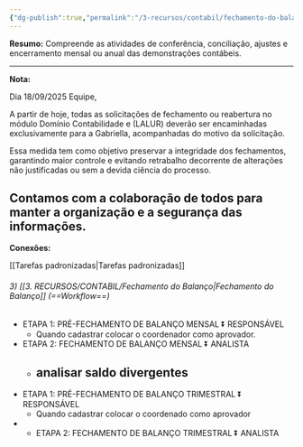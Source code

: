 ```yaml
---
{"dg-publish":true,"permalink":"/3-recursos/contabil/fechamento-do-balanco/","dgPassFrontmatter":true,"created":"2025-06-16T11:48:14.105-03:00","updated":"2025-09-18T11:12:03.832-03:00"}
---
```



**Resumo:** 
Compreende as atividades de conferência, conciliação, ajustes e encerramento mensal ou anual das demonstrações contábeis.

---

**Nota:**

Dia 18/09/2025
Equipe,

A partir de hoje, todas as solicitações de fechamento ou reabertura no módulo Domínio Contabilidade e (LALUR) deverão ser encaminhadas exclusivamente para a Gabriella, acompanhadas do motivo da solicitação.

Essa medida tem como objetivo preservar a integridade dos fechamentos, garantindo maior controle e evitando retrabalho decorrente de alterações não justificadas ou sem a devida ciência do processo.

Contamos com a colaboração de todos para manter a organização e a segurança das informações.
---

**Conexões:**

[[Tarefas padronizadas\|Tarefas padronizadas]]

###### 3) [[3. RECURSOS/CONTABIL/Fechamento do Balanço\|Fechamento do Balanço]]  (==Workflow==)

- ETAPA 1: PRÉ-FECHAMENTO DE BALANÇO MENSAL ⏬ RESPONSÁVEL
  - Quando cadastrar colocar  o coordenador como aprovador.
- ETAPA 2: FECHAMENTO DE BALANÇO MENSAL ⏬ ANALISTA
  - analisar saldo divergentes
    -
- ETAPA 1: PRÉ-FECHAMENTO DE BALANÇO TRIMESTRAL  ⏬ RESPONSÁVEL
  - Quando cadastrar colocar o coordenado como aprovador
- - ETAPA 2: FECHAMENTO DE BALANÇO TRIMESTRAL ⏬ ANALISTA